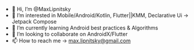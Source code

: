 - 👋 Hi, I’m @MaxLipnitsky
- 👀 I’m interested in Mobile/Android/Kotlin, Flutter||KMM, Declarative Ui -> Jetpack Compose
- 🌱 I’m currently learning Android best practices & Algorithms 
- 💞️ I’m looking to collaborate on AndroidX/Flutter
- 📫 How to reach me -> max.lipnitsky@gmail.com
